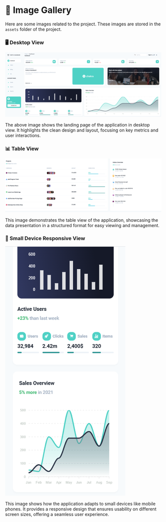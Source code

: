 # 📸 Image Gallery

Here are some images related to the project. These images are stored in the `assets` folder of the project.

### 🖥️ Desktop View

![Landing Page](../src/assets/img/dashboard-web-view.png)

The above image shows the landing page of the application in desktop view. It highlights the clean design and layout, focusing on key metrics and user interactions.

### 📊 Table View

![Table View](../src/assets/img/table-view.png)

This image demonstrates the table view of the application, showcasing the data presentation in a structured format for easy viewing and management.

### 📱 Small Device Responsive View

![Small Device View](../src/assets/img/mobile_1.png)

This image shows how the application adapts to small devices like mobile phones. It provides a responsive design that ensures usability on different screen sizes, offering a seamless user experience.
